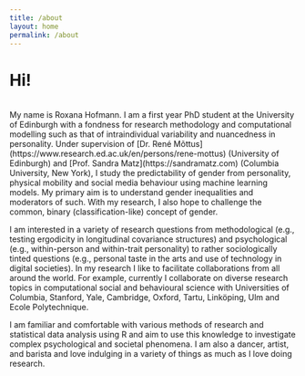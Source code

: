 ```yaml
---
title: /about
layout: home
permalink: /about
---
```


# Hi!
<br>
My name is Roxana Hofmann. I am a first year PhD student at the University of Edinburgh with a fondness for research methodology and computational modelling such as that of intraindividual variability and nuancedness in personality. Under supervision of [Dr. René Mõttus](https://www.research.ed.ac.uk/en/persons/rene-mottus) (University of Edinburgh) and [Prof. Sandra Matz](https://sandramatz.com) (Columbia University, New York), I study the predictability of gender from personality, physical mobility and social media behaviour using machine learning models. My primary aim is to understand gender inequalities and moderators of such. With my research, I also hope to challenge the common, binary (classification-like) concept of gender.

I am interested in a variety of research questions from methodological (e.g., testing ergodicity in longitudinal covariance structures) and psychological (e.g., within-person and within-trait personality) to rather sociologically tinted questions (e.g., personal taste in the arts and use of technology in digital societies). In my research I like to facilitate collaborations from all around the world. For example, currently I collaborate on diverse research topics in computational social and behavioural science with Universities of Columbia, Stanford, Yale, Cambridge, Oxford, Tartu, Linköping, Ulm and Ecole Polytechnique. 

<!-- I also am interested in applying computational social science methods to investigate questions around personal taste in arts and music and use of technology in digital societies. For example, in collaboration with [Prof. Etienne Ollion](https://ollion.cnrs.fr/english/) (Ecolė Polytechnique, Paris), I am currently investigating mysogyny in popular music using text mining methods and natural language processing. -->

I am familiar and comfortable with various methods of research and statistical data analysis using R and aim to use this knowledge to investigate complex psychological and societal phenomena. I am also a dancer, artist, and barista and love indulging in a variety of things as much as I love doing research.
